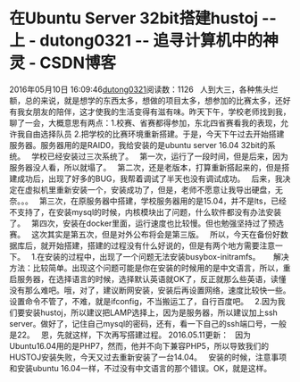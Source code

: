 # 在Ubuntu Server 32bit搭建hustoj -- 上 - dutong0321 -- 追寻计算机中的神灵 - CSDN博客
2016年05月10日 16:09:46[dutong0321](https://me.csdn.net/dutong0321)阅读数：1126
  人到大三，各种焦头烂额，总的来说，就是想学的东西太多，想做的项目太多，想参加的比赛太多，还好有我女朋友的陪伴，这才使我的生活变得有滋有味。昨天下午，学校老师找到我，聊了一会，大概意思有两点：1.校赛、省赛都得参加，东北四省赛看我的表现，允许我自由选择队员 2.把学校的比赛环境重新搭建。于是，今天下午过去开始搭建服务器。服务器用的是RAID0，我给安装的是ubuntu server 16.04
 32bit的系统。
  学校已经安装过三次系统了。
  第一次，运行了一段时间，但是后来，因为服务器没人看，所以就塌了。
  第二次，还是老版本，打算重新搭起来的，但是搭建成功后，出现了好多的BUG，我帮着调试了半天也没有调试成功。
  后来，我决定在虚拟机里重新安装一个，安装成功了，但是，老师不愿意让我导出硬盘，无奈。。。
  第三次，在原服务器中搭建，学校服务器用的是15.04，并不是lts，已经不支持了，在安装mysql的时候，内核模块出了问题，什么软件都没有办法安装了。
  第四次，安装在docker里面，运行速度也比较慢。但也勉强坚持过了预选赛。
  这次其实是第五次，但是对外公布将会是第三版。
  所以，今天在备份好数据库后，就开始搭建，搭建的过程没有什么好说的，但是有两个地方需要注意一下。
  1.在安装的过程中，出现了一个问题无法安装busybox-initramfs。
     解决方法：比较简单。出现这个问题可能是你在安装的时候用的是中文语言，所以，重启服务器，在选择语言的时候，选择默认英语就OK了，反正就那么些英语，读懂没有那么难吧。哦，对了，建议断网安装，安装后再设置网络，速度比较快一些。设置命令不管了，不难，就是ifconfig，不当搬运工了，自行百度吧。
  2.因为我们要安装hustoj，所以建议把LAMP选择上，因为是服务器，所以建议加上ssh server。做好了，记住自己mysql的密码，还有，看一下自己的ssh端口号，一般是22。
  恩，先就这样，下次再写搭建过程。
2016.05.11更新：
  因为Ubuntu16.04用的是PHP7，然而，他并不向下兼容PHP5，所以导致我们的HUSTOJ安装失败，今天又过去重新安装了一台14.04。
  安装的时候，注意事项和安装ubuntu 16.04一样，不过没有中文语言的那个错误。OK，就是这样。
